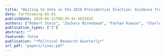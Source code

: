 ```yaml
---
title: "Waiting to Vote in the 2016 Presidential Election: Evidence from a Multi-county Study"
date: Forthcoming-01-01
publishDate: 2020-06-15T00:39:44.402543Z
authors: ["Robert Stein", "Zachary Birenbaum", "Farhan Kawsar", "Charles Stewart III", "Gayle Alberda", "R. Michael Alvarez", "Emily Beaulieu", "Nathaniel A. Birkhead", "Frederick Boehmke", "Joshua Boston", "Barry C. Burden", "Francisco Cantu", "Rachael Cobb", "David Darmofal", " Thomas C. Ellington", "Charles J. Finocchiaro", "Michael Gilbert", "Victor Haynes", "Brian Janssen", "David Kimball", "Charles Kromkowski", "Elena Llaudet", "Christopher Mann", "Ken Mayer", "Matthew R. Miles", "David Miller", "Lindsay Nielson", "Yu Ouyang", "Costas Panagopoulos", "Andrew Reeves", "Min Hee Seo", "Corwin Smidt", "Rachel VanSickle-Ward", "Abby Wood", "Julie Wronski"]
publication_types: ["2"]
abstract: ""
featured: false
publication: "*Political Research Quarterly*"
url_pdf: "papers/lines.pdf"
---
```


